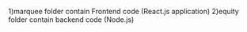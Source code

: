 1)marquee folder contain Frontend code (React.js application)
2)equity folder contain backend code (Node.js)
